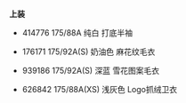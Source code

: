 **上装**

- 414776 175/88A 纯白 打底半袖

- 176171 175/92A(S) 奶油色 麻花纹毛衣

- 939186 175/92A(S) 深蓝 雪花图案毛衣

- 626842 175/88A(XS) 浅灰色 Logo抓绒卫衣